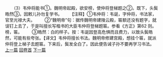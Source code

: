 　　（3）韦仲将能书①。魏明帝起殿，欲安榜，使仲将登梯题之②。既下，头鬓皓然③。因敕儿孙勿复学书。
　　【注释】①韦仲将：韦诞，字仲将，书法家，官至光禄大夫。
　　②“魏明帝”句：据传魏明帝建陵云殿，匾额还没有题字，就误钉上去了，于是叫擅长写楷书的大臣韦仲将登梯题匾。参看《方正》第62 则。榜，匾。
　　③皓然：白的样子。按：韦诞因登高危惧而且费力，以致头鬓皓然，可能有些夸张。【译文】韦仲将擅长书法。魏明帝修建宫殿，想挂个匾，就派仲将登上梯子去题匾。下来后，鬓发全白了。因此便告诫子孙不要再学习书法。
<br>[上一篇](21_02) [回卷首](21_00) [下一篇](21_04)
